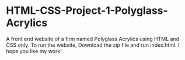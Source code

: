 # HTML-CSS-Project-1-Polyglass-Acrylics
A front end website of a firm named Polyglass Acrylics using HTML and CSS only.
To run the website, Download the zip file and run index.html.
I hope you like my work!
